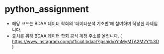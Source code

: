 # python_assignment
- 해당 코드는 BDAA 데이터 학회의 '데이터분석 기초반'에 참여하며 작성한 과제입니다. 
- 출처를 위해 BDAA 데이터 학회 공식 계정 주소를 올립니다. ( https://www.instagram.com/official.bdaa/?igshid=YmMyMTA2M2Y%3D )
